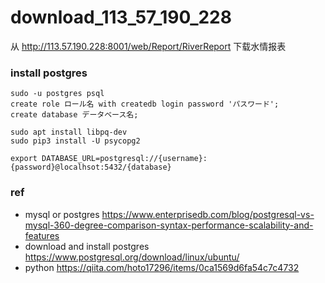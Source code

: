 # download_113_57_190_228
从 http://113.57.190.228:8001/web/Report/RiverReport 下载水情报表

### install postgres

```
sudo -u postgres psql
create role ロール名 with createdb login password 'パスワード';
create database データベース名;
```

```
sudo apt install libpq-dev
sudo pip3 install -U psycopg2
```

```
export DATABASE_URL=postgresql://{username}:{password}@localhsot:5432/{database}
```


### ref
- mysql or postgres https://www.enterprisedb.com/blog/postgresql-vs-mysql-360-degree-comparison-syntax-performance-scalability-and-features
- download and install postgres https://www.postgresql.org/download/linux/ubuntu/
- python https://qiita.com/hoto17296/items/0ca1569d6fa54c7c4732
